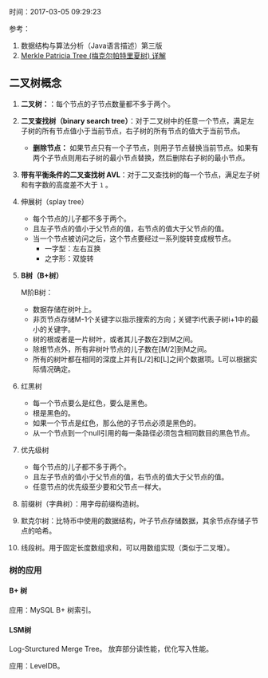 时间：2017-03-05 09:29:23

参考：

1. 数据结构与算法分析（Java语言描述）第三版 
2. [Merkle Patricia Tree (梅克尔帕特里夏树) 详解](https://yangchenglong11.github.io/2018/03/16/merkle-patricia-tree/)

## 二叉树概念

1. **二叉树：**：每个节点的子节点数量都不多于两个。

2. **二叉查找树（binary search tree）**：对于二叉树中的任意一个节点，满足左子树的所有节点值小于当前节点，右子树的所有节点的值大于当前节点。

    * **删除节点：** 如果节点只有一个子节点，则用子节点替换当前节点。如果有两个子节点则用右子树的最小节点替换，然后删除右子树的最小节点。 

3. **带有平衡条件的二叉查找树 AVL**：对于二叉查找树的每一个节点，满足左子树和有字数的高度差不大于 `1` 。

4. 伸展树（splay tree）

    * 每个节点的儿子都不多于两个。
    * 且左子节点的值小于父节点的值，右节点的值大于父节点的值。
    * 当一个节点被访问之后，这个节点要经过一系列旋转变成根节点。
        * 一字型：左右互换
        * 之字形：双旋转

5. **B树（B+树）**

    M阶B树：
    * 数据存储在树叶上。
    * 非页节点存储M-1个关键字以指示搜索的方向；关键字i代表子树i+1中的最小的关键字。
    * 树的根或者是一片树叶，或者其儿子数在2到M之间。
    * 除根节点外，所有非树叶节点的儿子数在[M/2]到M之间。
    * 所有的树叶都在相同的深度上并有[L/2]和[L]之间个数据项。L可以根据实际情况确定。

6. 红黑树 

    * 每一个节点要么是红色，要么是黑色。
    * 根是黑色的。
    * 如果一个节点是红色，那么他的子节点必须是黑色的。
    * 从一个节点到一个null引用的每一条路径必须包含相同数目的黑色节点。

7. 优先级树

    * 每个节点的儿子都不多于两个。
    * 且左子节点的值小于父节点的值，右节点的值大于父节点的值。
    * 任意节点的优先级至少要和父节点一样大。

8. 前缀树（字典树）：用字母前缀构造树。

9. 默克尔树：比特币中使用的数据结构，叶子节点存储数据，其余节点存储子节点的哈希。 

10. 线段树。用于固定长度数组求和，可以用数组实现（类似于二叉堆）。

### 树的应用

#### B+ 树

应用：MySQL B+ 树索引。

#### LSM树

Log-Sturctured Merge Tree。 放弃部分读性能，优化写入性能。

应用：LevelDB。



